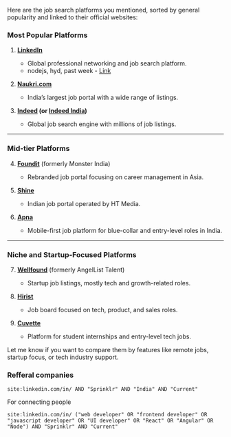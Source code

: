 Here are the job search platforms you mentioned, sorted by general popularity and linked to their official websites:

### Most Popular Platforms

1. **[LinkedIn](https://www.linkedin.com/)**

   * Global professional networking and job search platform.
   * nodejs, hyd, past week - [Link](https://www.linkedin.com/jobs/search/?currentJobId=4201916948&distance=25&f_E=1%2C2%2C3&f_PP=105556991&f_TPR=r604800&geoId=102713980&keywords=nodejs&origin=JOB_SEARCH_PAGE_JOB_FILTER&sortBy=R&spellCorrectionEnabled=true)

2. **[Naukri.com](https://www.naukri.com/)**

   * India’s largest job portal with a wide range of listings.

3. **[Indeed](https://www.indeed.com/) (or [Indeed India](https://www.indeed.co.in/))**

   * Global job search engine with millions of job listings.

---

### Mid-tier Platforms

4. **[Foundit](https://www.foundit.in/)** (formerly Monster India)

   * Rebranded job portal focusing on career management in Asia.

5. **[Shine](https://www.shine.com/)**

   * Indian job portal operated by HT Media.

6. **[Apna](https://apna.co/)**

   * Mobile-first job platform for blue-collar and entry-level roles in India.

---

### Niche and Startup-Focused Platforms

7. **[Wellfound](https://wellfound.com/)** (formerly AngelList Talent)

   * Startup job listings, mostly tech and growth-related roles.

8. **[Hirist](https://www.hirist.com/)**

   * Job board focused on tech, product, and sales roles.

9. **[Cuvette](https://www.cuvette.tech/)**

   * Platform for student internships and entry-level tech jobs.

Let me know if you want to compare them by features like remote jobs, startup focus, or tech industry support.

### Refferal companies 

    site:linkedin.com/in/ AND "Sprinklr" AND "India" AND "Current"

For connecting people 

    site:linkedin.com/in/ ("web developer" OR "frontend developer" OR "javascript developer" OR "UI developer" OR "React" OR "Angular" OR "Node") AND "Sprinklr" AND "Current"
